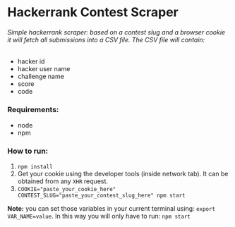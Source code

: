 # Hackerrank Contest Scraper

###### Simple hackerrank scraper: based on a contest slug and a browser cookie it will fetch all submissions into a CSV file. The CSV file will contain:
  - hacker id
  - hacker user name
  - challenge name
  - score
  - code

### Requirements:
  - node
  - npm

### How to run:
  1. `npm install`
  2. Get your cookie using the developer tools (inside network tab). It can be obtained from any `XHR` request.
  3. `COOKIE="paste_your_cookie_here" CONTEST_SLUG="paste_your_contest_slug_here" npm start`

**Note:** you can set those variables in your current terminal using: `export VAR_NAME=value`. In this way you will only have to run: `npm start`

